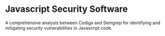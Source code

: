 # Javascript Security Software
A comprehensive analysis between Codiga and Semgrep for identifying and mitigating security vulnerabilities in Javascript code.
